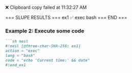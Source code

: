 ❌ Clipboard copy failed at 11:32:27 AM

=== SLUPE RESULTS ===
ex1 ✅ exec bash
=== END ===

### Example 2: Execute some code
```markdown
```sh nesl
#!nesl [@three-char-SHA-256: ex1]
action = "exec"
lang = "bash"
code = "echo 'Current time:' && date"
#!end_ex1